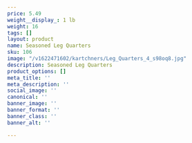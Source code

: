 ```yaml
---
price: 5.49
weight__display_: 1 lb
weight: 16
tags: []
layout: product
name: Seasoned Leg Quarters
sku: 106
image: "/v1622471602/kartchners/Leg_Quarters_4_s98oq8.jpg"
description: Seasoned Leg Quarters
product_options: []
meta_title: ''
meta_description: ''
social_image: ''
canonical: ''
banner_image: ''
banner_format: ''
banner_class: ''
banner_alt: ''

---
```

